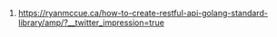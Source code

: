 
1. https://ryanmccue.ca/how-to-create-restful-api-golang-standard-library/amp/?__twitter_impression=true
